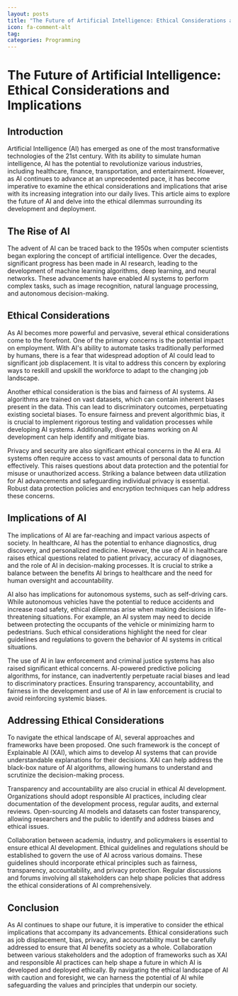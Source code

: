 ```yaml
---
layout: posts
title: "The Future of Artificial Intelligence: Ethical Considerations and Implications"
icon: fa-comment-alt
tag:      
categories: Programming
---
```



# The Future of Artificial Intelligence: Ethical Considerations and Implications

## Introduction

Artificial Intelligence (AI) has emerged as one of the most transformative technologies of the 21st century. With its ability to simulate human intelligence, AI has the potential to revolutionize various industries, including healthcare, finance, transportation, and entertainment. However, as AI continues to advance at an unprecedented pace, it has become imperative to examine the ethical considerations and implications that arise with its increasing integration into our daily lives. This article aims to explore the future of AI and delve into the ethical dilemmas surrounding its development and deployment.

## The Rise of AI

The advent of AI can be traced back to the 1950s when computer scientists began exploring the concept of artificial intelligence. Over the decades, significant progress has been made in AI research, leading to the development of machine learning algorithms, deep learning, and neural networks. These advancements have enabled AI systems to perform complex tasks, such as image recognition, natural language processing, and autonomous decision-making.

## Ethical Considerations

As AI becomes more powerful and pervasive, several ethical considerations come to the forefront. One of the primary concerns is the potential impact on employment. With AI's ability to automate tasks traditionally performed by humans, there is a fear that widespread adoption of AI could lead to significant job displacement. It is vital to address this concern by exploring ways to reskill and upskill the workforce to adapt to the changing job landscape.

Another ethical consideration is the bias and fairness of AI systems. AI algorithms are trained on vast datasets, which can contain inherent biases present in the data. This can lead to discriminatory outcomes, perpetuating existing societal biases. To ensure fairness and prevent algorithmic bias, it is crucial to implement rigorous testing and validation processes while developing AI systems. Additionally, diverse teams working on AI development can help identify and mitigate bias.

Privacy and security are also significant ethical concerns in the AI era. AI systems often require access to vast amounts of personal data to function effectively. This raises questions about data protection and the potential for misuse or unauthorized access. Striking a balance between data utilization for AI advancements and safeguarding individual privacy is essential. Robust data protection policies and encryption techniques can help address these concerns.

## Implications of AI

The implications of AI are far-reaching and impact various aspects of society. In healthcare, AI has the potential to enhance diagnostics, drug discovery, and personalized medicine. However, the use of AI in healthcare raises ethical questions related to patient privacy, accuracy of diagnoses, and the role of AI in decision-making processes. It is crucial to strike a balance between the benefits AI brings to healthcare and the need for human oversight and accountability.

AI also has implications for autonomous systems, such as self-driving cars. While autonomous vehicles have the potential to reduce accidents and increase road safety, ethical dilemmas arise when making decisions in life-threatening situations. For example, an AI system may need to decide between protecting the occupants of the vehicle or minimizing harm to pedestrians. Such ethical considerations highlight the need for clear guidelines and regulations to govern the behavior of AI systems in critical situations.

The use of AI in law enforcement and criminal justice systems has also raised significant ethical concerns. AI-powered predictive policing algorithms, for instance, can inadvertently perpetuate racial biases and lead to discriminatory practices. Ensuring transparency, accountability, and fairness in the development and use of AI in law enforcement is crucial to avoid reinforcing systemic biases.

## Addressing Ethical Considerations

To navigate the ethical landscape of AI, several approaches and frameworks have been proposed. One such framework is the concept of Explainable AI (XAI), which aims to develop AI systems that can provide understandable explanations for their decisions. XAI can help address the black-box nature of AI algorithms, allowing humans to understand and scrutinize the decision-making process.

Transparency and accountability are also crucial in ethical AI development. Organizations should adopt responsible AI practices, including clear documentation of the development process, regular audits, and external reviews. Open-sourcing AI models and datasets can foster transparency, allowing researchers and the public to identify and address biases and ethical issues.

Collaboration between academia, industry, and policymakers is essential to ensure ethical AI development. Ethical guidelines and regulations should be established to govern the use of AI across various domains. These guidelines should incorporate ethical principles such as fairness, transparency, accountability, and privacy protection. Regular discussions and forums involving all stakeholders can help shape policies that address the ethical considerations of AI comprehensively.

## Conclusion

As AI continues to shape our future, it is imperative to consider the ethical implications that accompany its advancements. Ethical considerations such as job displacement, bias, privacy, and accountability must be carefully addressed to ensure that AI benefits society as a whole. Collaboration between various stakeholders and the adoption of frameworks such as XAI and responsible AI practices can help shape a future in which AI is developed and deployed ethically. By navigating the ethical landscape of AI with caution and foresight, we can harness the potential of AI while safeguarding the values and principles that underpin our society.